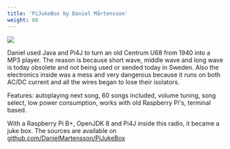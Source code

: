 ```yaml
---
title: 'PiJukeBox by Daniel Mårtensson'
weight: 60
---
```


![](/assets/featured-projects/pijukebox/Radio.jpg?width=250px) 

Daniel used Java and Pi4J to turn an old Centrum U68 from 1940 into a MP3 player. The reason is because short wave, 
middle wave and long wave is today obsolete and not being used or sended today in Sweden. Also the electronics 
inside was a mess and very dangerous because it runs on both AC/DC current and all the wires began to lose their isolators.

Features: autoplaying next song, 60 songs included, volume tuning, song select, low power consumption, works with 
old Raspberry Pi's, terminal based.

With a Raspberry Pi B+, OpenJDK 8 and Pi4J inside this radio, it became a juke box. The sources are available on 
[github.com/DanielMartensson/PiJukeBox](https://github.com/DanielMartensson/PiJukeBox)
